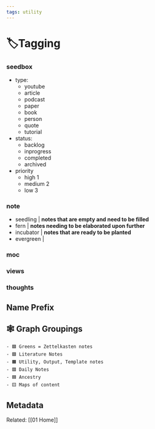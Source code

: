 ```yaml
---
tags: utility
---
```


# 🏷️Tagging
### seedbox
- type:
	- youtube
	- article
	- podcast
	- paper
	- book
	- person
	- quote
	- tutorial
- status:
	- backlog
	- inprogress
	- completed
	- archived
- priority
	- high 1
	- medium 2
	- low 3
### note
- seedling | **notes that are empty and need to be filled**
- fern | **notes needing to be elaborated upon further**
- incubator | **notes that are ready to be planted**
- evergreen | 
### moc
### views
### thoughts
## Name Prefix
 ## 🕸️ Graph Groupings
	- 🟩️ Greens = Zettelkasten notes
	- 🟪️ Literature Notes
	- 🟧️ Utility, Output, Template notes
	- 🟥️ Daily Notes
	- 🟦️ Ancestry
	- 🟨️ Maps of content

## Metadata
Related: [[01 Home]]

